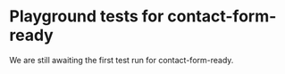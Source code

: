 # Playground tests for contact-form-ready
We are still awaiting the first test run for contact-form-ready.
